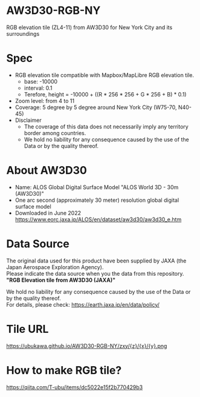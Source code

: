 # AW3D30-RGB-NY
RGB elevation tile (ZL4-11) from AW3D30  for New York City and its surroundings

# Spec
* RGB elevation tile compatible with Mapbox/MapLibre RGB elevation tile.
	* base: -10000
	* interval: 0.1
	* Terefore, height = -10000 + ((R * 256 * 256 + G * 256 + B) * 0.1)
* Zoom level: from 4 to 11
* Coverage: 5 degree by 5 degree around New York City (W75-70, N40-45)
* Disclaimer
	* The coverage of this data does not necessarily imply any territory border among countries. 
	* We hold no liability for any consequence caused by the use of the Data or by the quality thereof. 

# About AW3D30
* Name: ALOS Global Digital Surface Model "ALOS World 3D - 30m (AW3D30)"
* One arc second (approximately 30 meter) resolution global digital surface model
* Downloaded in June 2022
https://www.eorc.jaxa.jp/ALOS/en/dataset/aw3d30/aw3d30_e.htm

# Data Source
The original data used for this product have been supplied by JAXA (the Japan Aerospace Exploration Agency).  
Please indicate the data source when you the data from this repository.   
**"RGB Elevation tile from AW3D30 (JAXA)"**  

We hold no liability for any consequence caused by the use of the Data or by the quality thereof.   
For details, please check: https://earth.jaxa.jp/en/data/policy/

# Tile URL
https://ubukawa.github.io/AW3D30-RGB-NY/zxy/{z}/{x}/{y}.png

# How to make RGB tile?
https://qiita.com/T-ubu/items/dc5022e15f2b770429b3
